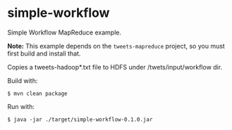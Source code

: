 simple-workflow
===============

Simple Workflow MapReduce example.

**Note:** This example depends on the `tweets-mapreduce` project, so you must first build and install that.

Copies a tweets-hadoop*.txt file to HDFS under /twets/input/workflow dir.

Build with:

    $ mvn clean package

Run with:

    $ java -jar ./target/simple-workflow-0.1.0.jar
